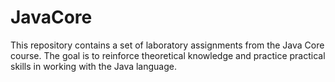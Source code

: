 # JavaCore
This repository contains a set of laboratory assignments from the Java Core course. The goal is to reinforce theoretical knowledge and practice practical skills in working with the Java language.
